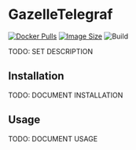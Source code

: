 # GazelleTelegraf
[![Docker Pulls](https://img.shields.io/docker/pulls/illallangi/gazelletelegraf.svg)](https://hub.docker.com/r/illallangi/gazelletelegraf)
[![Image Size](https://images.microbadger.com/badges/image/illallangi/gazelletelegraf.svg)](https://microbadger.com/images/illallangi/gazelletelegraf)
![Build](https://github.com/illallangi/GazelleTelegraf/workflows/Build/badge.svg)

TODO: SET DESCRIPTION

## Installation

TODO: DOCUMENT INSTALLATION

## Usage

TODO: DOCUMENT USAGE
